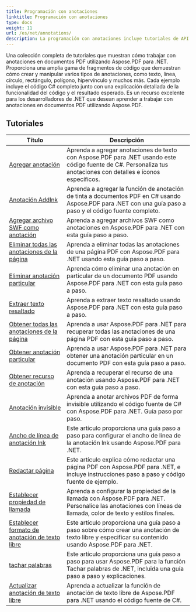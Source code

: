 ```yaml
---
title: Programación con anotaciones
linktitle: Programación con anotaciones
type: docs
weight: 11
url: /es/net/annotations/
description: La programación con anotaciones incluye tutoriales de API y fragmentos de código de Aspose.PDF para .NET que incluye agregar anotaciones, eliminar anotaciones, obtener información de anotaciones y mucho más.
---
```

Una colección completa de tutoriales que muestran cómo trabajar con anotaciones en documentos PDF utilizando Aspose.PDF para .NET. Proporciona una amplia gama de fragmentos de código que demuestran cómo crear y manipular varios tipos de anotaciones, como texto, línea, círculo, rectángulo, polígono, hipervínculo y muchos más. Cada ejemplo incluye el código C# completo junto con una explicación detallada de la funcionalidad del código y el resultado esperado. Es un recurso excelente para los desarrolladores de .NET que desean aprender a trabajar con anotaciones en documentos PDF utilizando Aspose.PDF.

## Tutoriales
| Título | Descripción |
| --- | --- | 
| [Agregar anotación](./addannotation/) | Aprenda a agregar anotaciones de texto con Aspose.PDF para .NET usando este código fuente de C#. Personaliza tus anotaciones con detalles e íconos específicos. |  
| [Anotación Addlnk](./addlnkannotation/) | Aprenda a agregar la función de anotación de tinta a documentos PDF en C# usando Aspose.PDF para .NET con una guía paso a paso y el código fuente completo. |  
| [Agregar archivo SWF como anotación](./addswffileasannotation/) | Aprenda a agregar archivos SWF como anotaciones en Aspose.PDF para .NET con esta guía paso a paso. |  
| [Eliminar todas las anotaciones de la página](./deleteallannotationsfrompage/) | Aprenda a eliminar todas las anotaciones de una página PDF con Aspose.PDF para .NET usando esta guía paso a paso. |  
| [Eliminar anotación particular](./deleteparticularannotation/) | Aprenda cómo eliminar una anotación en particular de un documento PDF usando Aspose.PDF para .NET con esta guía paso a paso. |  
| [Extraer texto resaltado](./extracthighlightedtext/) | Aprenda a extraer texto resaltado usando Aspose.PDF para .NET con esta guía paso a paso. |  
| [Obtener todas las anotaciones de la página](./getallannotationsfrompage/) | Aprenda a usar Aspose.PDF para .NET para recuperar todas las anotaciones de una página PDF con esta guía paso a paso. |  
| [Obtener anotación particular](./getparticularannotation/) | Aprenda a usar Aspose.PDF para .NET para obtener una anotación particular en un documento PDF con esta guía paso a paso.  |  
| [Obtener recurso de anotación](./getresourceofannotation/) | Aprenda a recuperar el recurso de una anotación usando Aspose.PDF para .NET con esta guía paso a paso.  |  
| [Anotación invisible](./invisibleannotation/) | Aprenda a anotar archivos PDF de forma invisible utilizando el código fuente de C# con Aspose.PDF para .NET. Guía paso por paso. |  
| [Ancho de línea de anotación lnk](./lnkannotationlinewidth/) | Este artículo proporciona una guía paso a paso para configurar el ancho de línea de la anotación lnk usando Aspose.PDF para .NET. |  
| [Redactar página](./redactpage/) | Este artículo explica cómo redactar una página PDF con Aspose.PDF para .NET, e incluye instrucciones paso a paso y código fuente de ejemplo. |  
| [Establecer propiedad de llamada](./setcalloutproperty/) | Aprenda a configurar la propiedad de la llamada con Aspose.PDF para .NET. Personalice las anotaciones con líneas de llamada, color de texto y estilos finales. |  
| [Establecer formato de anotación de texto libre](./setfreetextannotationformatting/) | Este artículo proporciona una guía paso a paso sobre cómo crear una anotación de texto libre y especificar su contenido usando Aspose.PDF para .NET. |  
| [tachar palabras](./strikeoutwords/) | Este artículo proporciona una guía paso a paso para usar Aspose.PDF para la función Tachar palabras de .NET, incluida una guía paso a paso y explicaciones. |  
| [Actualizar anotación de texto libre](./updatefreetextannotation/) | Aprenda a actualizar la función de anotación de texto libre de Aspose.PDF para .NET usando el código fuente de C#. |  
